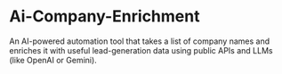 # Ai-Company-Enrichment
An AI-powered automation tool that takes a list of company names and enriches it with useful lead-generation data using public APIs and LLMs (like OpenAI or Gemini).
